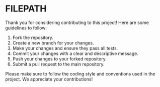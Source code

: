 # FILEPATH

Thank you for considering contributing to this project! Here are some guidelines to follow:

1. Fork the repository.
2. Create a new branch for your changes.
3. Make your changes and ensure they pass all tests.
4. Commit your changes with a clear and descriptive message.
5. Push your changes to your forked repository.
6. Submit a pull request to the main repository.

Please make sure to follow the coding style and conventions used in the project. We appreciate your contributions!
